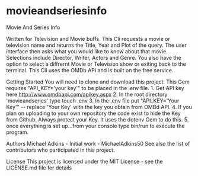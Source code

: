 # movieandseriesinfo
Movie And Series Info

  Written for Television and Movie buffs. This Cli requests a movie or television name and returns the Title, Year and Plot of the query.
The user interface then asks what you would like to know about that movie. Selections include Director, Writer, Actors and Genre. You also have the option to select a diffrernt Movie or Television show or exiting back to the terminal. This Cli uses the OMDb API and is built on the free service.

Getting Started
  You will need to clone and download this project. This Gem requires "API_KEY='your key'" to be placed in the .env file. 
    1. Get API key here http://www.omdbapi.com/apikey.aspx
    2. In the root directory 'movieandseries' type touch .env
    3. In the .env file put "API_KEY='Your Key'" -- replace 'Your Key' with the key you obtain from OMBd API.
    4. If you plan on uploading to your own repository the code exist to hide the Key from Github. Always protect your Key. It uses the dotenv Gem to do this.
    5. once everything is set up...from your console type bin/run to execute the program. 
 
 Authors
  Michael Adkins - Initial work - MichaelAdkins50
  See also the list of contributors who participated in this project.
 
  License
    This project is licensed under the MIT License - see the LICENSE.md file for details
   

